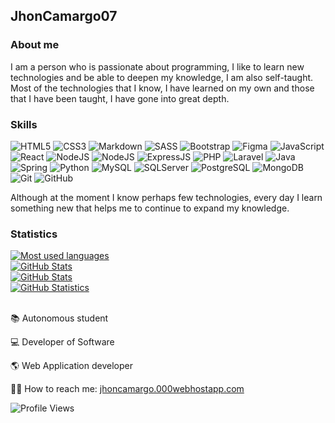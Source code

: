 ## JhonCamargo07

### About me
I am a person who is passionate about programming, I like to learn new technologies and be able to deepen my knowledge, I am also self-taught. Most of the technologies that I know, I have learned on my own and those that I have been taught, I have gone into great depth.

### Skills

![HTML5](https://img.shields.io/badge/HTML-%23DE4B25.svg?style=flat&logo=html5&logoColor=white)
![CSS3](https://img.shields.io/badge/CSS-%230174B8.svg?style=flat&logo=css3&logoColor=white)
![Markdown](https://img.shields.io/badge/Markdown-000000?style=flat&logo=markdown&logoColor=white)
![SASS](https://img.shields.io/badge/Sass-CC6699?style=flat&logo=sass&logoColor=white)
![Bootstrap](https://img.shields.io/badge/Bootstrap-563D7C?style=flat&logo=bootstrap&logoColor=white)
![Figma](	https://img.shields.io/badge/Figma-F24E1E?style=flat&logo=figma&logoColor=white)
![JavaScript](https://img.shields.io/badge/JavaScript-%23323330.svg?style=flat&logo=javascript&logoColor=%23F7DF1E)
![React](https://img.shields.io/badge/React-20232A?style=flat&logo=react&logoColor=61DAFB)
![NodeJS](https://img.shields.io/badge/Node.js-43853D?style=flat&logo=node.js&logoColor=white)
![NodeJS](https://img.shields.io/badge/TypeScript-007ACC?style=folat&logo=typescript&logoColor=white)
![ExpressJS](https://img.shields.io/badge/Express.js-404D59?style=flat)
![PHP](https://img.shields.io/badge/PHP-777BB4?style=flat&logo=php&logoColor=white)
![Laravel](https://img.shields.io/badge/Laravel-FF2D20?style=flat&logo=laravel&logoColor=white)
![Java](https://img.shields.io/badge/Java-ED8B00?style=flat&logo=java&logoColor=white)
![Spring](https://img.shields.io/badge/Spring-6DB33F?style=flat&logo=spring&logoColor=white)
![Python](https://img.shields.io/badge/Python-14354C?style=flat&logo=python&logoColor=white)
![MySQL](https://img.shields.io/badge/MySQL-006C91?style=flat&logo=mysql&logoColor=white)
![SQLServer](https://img.shields.io/badge/SQL%20Sever-CC2927?style-square&logo=microsoft%20sql%20server&logoColor=white)
![PostgreSQL](https://img.shields.io/badge/PostgreSQL-316192?style=flat&logo=postgresql&logoColor=white)
![MongoDB](	https://img.shields.io/badge/MongoDB-4EA94B?style=flat&logo=mongodb&logoColor=white)
![Git](https://img.shields.io/badge/-Git-%23ea4f32?logo=git&logoColor=white&style=flat)
![GitHub](https://img.shields.io/badge/-GitHub-%23000?logo=github&logoColor=white&style=flat)
<!-- (https://img.shields.io/badge/-GitHub-%23000?logo=github&logoColor=white&style=flat-square)-->

Although at the moment I know perhaps few technologies, every day I learn something new that helps me to continue to expand my knowledge.

### Statistics

<div align="">
<a href="https://github.com/JhonCamargo07"><img src="https://github-readme-stats.vercel.app/api/top-langs/?username=JhonCamargo07&layout=compact&theme=chartreuse-dark&hide_border=true&langs_count=12" width="" alt="Most used languages"></a><br>
<a href="https://github.com/JhonCamargo07"><img src="https://github-readme-streak-stats.herokuapp.com/?user=jhoncamargo07&theme=chartreuse-dark&background=000000&hide_border=true" width="" alt="GitHub Stats"></a><br>
<a href="https://github.com/JhonCamargo07"><img src="https://github-readme-stats.vercel.app/api?username=JhonCamargo07&show_icons=true&theme=chartreuse-dark&hide_border=true" width="" alt="GitHub Stats"></a><br>
  <a href="https://github.com/JhonCamargo07"><img src="https://github-profile-trophy.vercel.app/?username=jhoncamargo07&theme=darkhub&row=1&column4&margin-w=05&margin-h=5" width="" alt="GitHub Statistics"></a><br>
</div>
<br>

:books: Autonomous student

:computer: Developer of Software  

:earth_americas: Web Application developer

👨‍💻 How to reach me: <a href="https://jhoncamargo.000webhostapp.com" target="_blank">jhoncamargo.000webhostapp.com</a>  

![Profile Views](https://komarev.com/ghpvc/?username=jhoncamargo21&label=PROFILE+VIEWS)

